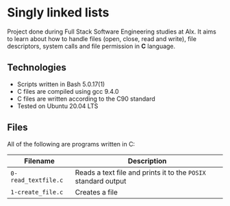 # Singly linked lists

Project done during Full Stack Software Engineering studies at Alx. It aims to learn about how to handle files (open, close, read and write), file descriptors, system calls and file permission in **C** language.

## Technologies

* Scripts written in Bash 5.0.17(1)
* C files are compiled using gcc 9.4.0
* C files are written according to the C90 standard
* Tested on Ubuntu 20.04 LTS

## Files

All of the following are programs written in C:

Filename | Description
--- | ---
`0-read_textfile.c` | Reads a text file and prints it to the `POSIX` standard output
`1-create_file.c` | Creates a file
